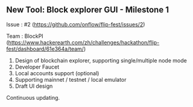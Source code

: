 ## New Tool: Block explorer GUI - Milestone 1

Issue : #2 (https://github.com/onflow/flip-fest/issues/2)

Team : BlockPI (https://www.hackerearth.com/zh/challenges/hackathon/flip-fest/dashboard/61e364a/team/)

1. Design of blockchain explorer, supporting single/multiple node mode
2. Developer Faucet
3. Local accounts support (optional)
4. Supporting mainnet / testnet /  local emulator
5. Draft UI design

Continuous updating.